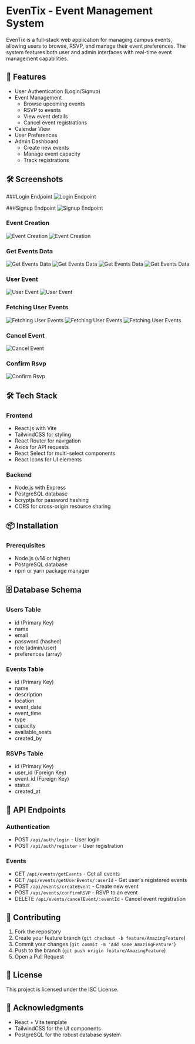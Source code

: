 # EvenTix - Event Management System

EvenTix is a full-stack web application for managing campus events, allowing users to browse, RSVP, and manage their event preferences. The system features both user and admin interfaces with real-time event management capabilities.

## 🚀 Features

- User Authentication (Login/Signup)
- Event Management
  - Browse upcoming events
  - RSVP to events
  - View event details
  - Cancel event registrations
- Calendar View
- User Preferences
- Admin Dashboard
  - Create new events
  - Manage event capacity
  - Track registrations

## 🛠 Screenshots

###Login Endpoint
![Login Endpoint](./Backend_Images/LoginUserPostman.png)

###Signup Endpoint
![Signup Endpoint](./Backend_Images/RegisterUserPostman.png)

### Event Creation
![Event Creation](./Backend_Images/CreateEvent1.png)
![Event Creation](./Backend_Images/CreateEvent2.png)

### Get Events Data
![Get Events Data](./Backend_Images/GettingEventsPostman1.png)
![Get Events Data](./Backend_Images/GettingEventsPostman2.png)
![Get Events Data](./Backend_Images/GettingEventsPostman3.png)
![Get Events Data](./Backend_Images/GettingEventsPostman4.png)

### User Event
![User Event](./Backend_Images/GettingUserEvents1.png)
![User Event](./Backend_Images/GettingUserEvents2.png)

### Fetching User Events
![Fetching User Events](./Backend_Images/FetchUser1.png)
![Fetching User Events](./Backend_Images/FetchUser2.png)
![Fetching User Events](./Backend_Images/FetchUser3.png)

### Cancel Event
![Cancel Event](./Backend_Images/CancelEventPostman.png)

### Confirm Rsvp
![Confirm Rsvp](./Backend_Images/ConfirmRSVP.png)


## 🛠 Tech Stack

### Frontend
- React.js with Vite
- TailwindCSS for styling
- React Router for navigation
- Axios for API requests
- React Select for multi-select components
- React Icons for UI elements

### Backend
- Node.js with Express
- PostgreSQL database
- bcryptjs for password hashing
- CORS for cross-origin resource sharing

## 📦 Installation

### Prerequisites
- Node.js (v14 or higher)
- PostgreSQL database
- npm or yarn package manager


## 🗄️ Database Schema

### Users Table
- id (Primary Key)
- name
- email
- password (hashed)
- role (admin/user)
- preferences (array)

### Events Table
- id (Primary Key)
- name
- description
- location
- event_date
- event_time
- type
- capacity
- available_seats
- created_by

### RSVPs Table
- id (Primary Key)
- user_id (Foreign Key)
- event_id (Foreign Key)
- status
- created_at

## 🔐 API Endpoints

### Authentication
- POST `/api/auth/login` - User login
- POST `/api/auth/register` - User registration

### Events
- GET `/api/events/getEvents` - Get all events
- GET `/api/events/getUserEvents/:userId` - Get user's registered events
- POST `/api/events/createEvent` - Create new event
- POST `/api/events/confirmRSVP` - RSVP to an event
- DELETE `/api/events/cancelEvent/:eventId` - Cancel event registration

## 👥 Contributing

1. Fork the repository
2. Create your feature branch (`git checkout -b feature/AmazingFeature`)
3. Commit your changes (`git commit -m 'Add some AmazingFeature'`)
4. Push to the branch (`git push origin feature/AmazingFeature`)
5. Open a Pull Request

## 📄 License

This project is licensed under the ISC License.

## 🙏 Acknowledgments

- React + Vite template
- TailwindCSS for the UI components
- PostgreSQL for the robust database system